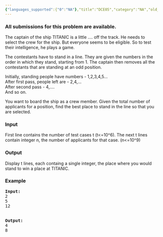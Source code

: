 ```yaml
---
{"languages_supported":{"0":"NA"},"title":"DCE05","category":"NA","old_version":true,"problem_code":"DCE05","tags":{"0":"NA"},"layout":"problem"}
---
```


<h3> All submissions for this problem are available. </h3><p>The captain of the ship TITANIC is a little .... off the track. He needs to select the crew for the ship. But everyone seems to be eligible. So to test their intelligence, he plays a game. <br />

The contestants have to stand in a line. They are given the numbers in the order in which they stand, starting from 1. The captain then removes all the contestants that are standing at an odd position. <br />

Initially, standing people have numbers - 1,2,3,4,5...<br />
After first pass, people left are - 2,4,...<br />
After second pass - 4,....<br />
And so on.<br />

You want to board the ship as a crew member. Given the total number of applicants for a position, find the best place to stand in the line so that you are selected.<br />


<h3>Input</h3>
</p><p>First line contains the number of test cases t (t&lt;=10^6). The next t lines contain integer n, the number of applicants for that case. (n&lt;=10^9)

<h3>Output</h3>
</p><p>Display t lines, each containg a single integer, the place where you would stand to win a place at TITANIC.<br />

<h3>Example</h3>

<pre>
<b>Input:</b>
2
5
12


<b>Output:</b>
4
8
</pre></p>    